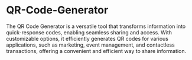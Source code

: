 # QR-Code-Generator
The QR Code Generator is a versatile tool that transforms information into quick-response codes, enabling seamless sharing and access. With customizable options, it efficiently generates QR codes for various applications, such as marketing, event management, and contactless transactions, offering a convenient and efficient way to share information.
